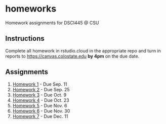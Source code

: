 # homeworks

Homework assignments for DSCI445 @ CSU

## Instructions

Complete all homework in rstudio.cloud in the appropriate repo and turn in reports to https://canvas.colostate.edu **by 4pm** on the due date.

## Assignments

1. [Homework 1](https://github.com/dsci445-csu/hw-1/) - Due Sep. 11
1. [Homework 2](https://github.com/dsci445-csu/hw-2/) - Due Sep. 25
1. [Homework 3](https://github.com/dsci445-csu/hw-3/) - Due Oct. 9
1. [Homework 4](https://github.com/dsci445-csu/hw-4/) - Due Oct. 23
1. [Homework 5](https://github.com/dsci445-csu/hw-5/) - Due Nov. 6
1. [Homework 6](https://github.com/dsci445-csu/hw-6/) - Due Nov. 30
1. [Homework 7](https://github.com/dsci445-csu/hw-7/) - Due Dec. 11